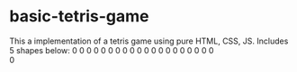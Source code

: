# basic-tetris-game
This a implementation of a tetris game using pure HTML, CSS, JS.
Includes 5 shapes below:
 0      0      0 0 0     0 0    0 0
 0      0        0       0 0      0 0
 0      0 0      0              
 0
